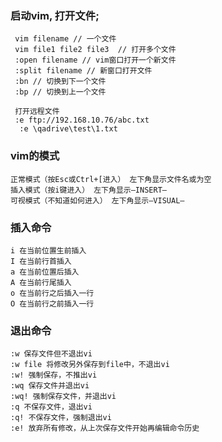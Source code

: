 ### 启动vim, 打开文件;

 ```
  vim filename // 一个文件
  vim file1 file2 file3  // 打开多个文件
  :open filename // vim窗口打开一个新文件
  :split filename // 新窗口打开文件
  :bn // 切换到下一个文件
  :bp // 切换到上一个文件
  
  打开远程文件
  :e ftp://192.168.10.76/abc.txt
   :e \qadrive\test\1.txt
 ```
 
 
 
 ### vim的模式
 
 ```
 正常模式（按Esc或Ctrl+[进入） 左下角显示文件名或为空 
 插入模式（按i键进入） 左下角显示–INSERT– 
 可视模式（不知道如何进入） 左下角显示–VISUAL–
 ```
 
 ### 插入命令
 ```
i 在当前位置生前插入 
I 在当前行首插入 
a 在当前位置后插入 
A 在当前行尾插入 
o 在当前行之后插入一行 
O 在当前行之前插入一行
 ```
 
 ### 退出命令
 
 ```
:w 保存文件但不退出vi 
:w file 将修改另外保存到file中，不退出vi 
:w! 强制保存，不推出vi 
:wq 保存文件并退出vi 
:wq! 强制保存文件，并退出vi 
:q 不保存文件，退出vi 
:q! 不保存文件，强制退出vi 
:e! 放弃所有修改，从上次保存文件开始再编辑命令历史
 ```
 